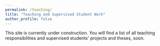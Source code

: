 ```yaml
---
permalink: /teaching/
title: "Teaching and Supervised Student Work"
author_profile: false
---
```


This site is currently under construction. You will find a list of all teaching responsibilities and supervised students' projects and theses, soon.
